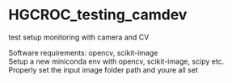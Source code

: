 # HGCROC_testing_camdev
test setup monitoring with camera and CV <br/>

Software requirements: opencv, scikit-image <br/>
Setup a new miniconda env with opencv, scikit-image, scipy etc. <br/>
Properly set the input image folder path and youre all set
